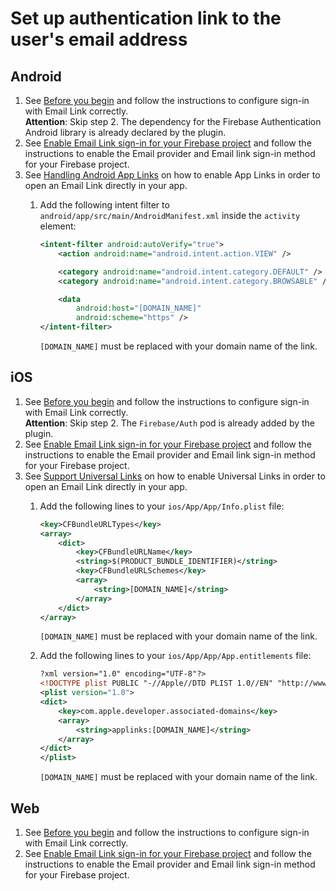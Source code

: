 # Set up authentication link to the user's email address

## Android

1. See [Before you begin](https://firebase.google.com/docs/auth/android/email-link-auth#before_you_begin) and follow the instructions to configure sign-in with Email Link correctly.  
**Attention**: Skip step 2. The dependency for the Firebase Authentication Android library is already declared by the plugin.
1. See [Enable Email Link sign-in for your Firebase project](https://firebase.google.com/docs/auth/android/email-link-auth#enable_email_link_sign-in_for_your_firebase_project) and follow the instructions to enable the Email provider and Email link sign-in method for your Firebase project.
1. See [Handling Android App Links](https://developer.android.com/training/app-links#android-app-links) on how to enable App Links in order to open an Email Link directly in your app.
	1. Add the following intent filter to `android/app/src/main/AndroidManifest.xml` inside the `activity` element:
		```xml
		<intent-filter android:autoVerify="true">
			<action android:name="android.intent.action.VIEW" />

			<category android:name="android.intent.category.DEFAULT" />
			<category android:name="android.intent.category.BROWSABLE" />

			<data
				android:host="[DOMAIN_NAME]"
				android:scheme="https" />
		</intent-filter>
		```

		`[DOMAIN_NAME]` must be replaced with your domain name of the link.

## iOS

1. See [Before you begin](https://firebase.google.com/docs/auth/ios/email-link-auth#before_you_begin) and follow the instructions to configure sign-in with Email Link correctly.  
**Attention**: Skip step 2. The `Firebase/Auth` pod is already added by the plugin.
1. See [Enable Email Link sign-in for your Firebase project](https://firebase.google.com/docs/auth/ios/email-link-auth#enable_email_link_sign-in_for_your_firebase_project) and follow the instructions to enable the Email provider and Email link sign-in method for your Firebase project.
1. See [Support Universal Links](https://developer.apple.com/library/archive/documentation/General/Conceptual/AppSearch/UniversalLinks.html) on how to enable Universal Links in order to open an Email Link directly in your app.
	1. Add the following lines to your `ios/App/App/Info.plist` file:
		```xml
		<key>CFBundleURLTypes</key>
		<array>
			<dict>
				<key>CFBundleURLName</key>
				<string>$(PRODUCT_BUNDLE_IDENTIFIER)</string>
				<key>CFBundleURLSchemes</key>
				<array>
					<string>[DOMAIN_NAME]</string>
				</array>
			</dict>
		</array>
		```

		`[DOMAIN_NAME]` must be replaced with your domain name of the link.

	1. Add the following lines to your `ios/App/App/App.entitlements` file:
		```xml
		?xml version="1.0" encoding="UTF-8"?>
		<!DOCTYPE plist PUBLIC "-//Apple//DTD PLIST 1.0//EN" "http://www.apple.com/DTDs/PropertyList-1.0.dtd">
		<plist version="1.0">
		<dict>
			<key>com.apple.developer.associated-domains</key>
			<array>
				<string>applinks:[DOMAIN_NAME]</string>
			</array>
		</dict>
		</plist>
		```

		`[DOMAIN_NAME]` must be replaced with your domain name of the link.

## Web

1. See [Before you begin](https://firebase.google.com/docs/auth/web/email-link-auth#before_you_begin) and follow the instructions to configure sign-in with Email Link correctly.  
1. See [Enable Email Link sign-in for your Firebase project](https://firebase.google.com/docs/auth/web/email-link-auth#enable_email_link_sign-in_for_your_firebase_project) and follow the instructions to enable the Email provider and Email link sign-in method for your Firebase project.
